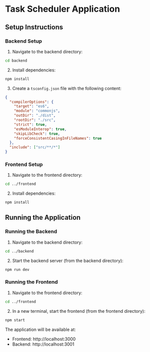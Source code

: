 # Task Scheduler Application

## Setup Instructions

### Backend Setup

1. Navigate to the backend directory:
```bash
cd backend
```

2. Install dependencies:
```bash
npm install
```

3. Create a `tsconfig.json` file with the following content:
```json
{
  "compilerOptions": {
    "target": "es6",
    "module": "commonjs",
    "outDir": "./dist",
    "rootDir": "./src",
    "strict": true,
    "esModuleInterop": true,
    "skipLibCheck": true,
    "forceConsistentCasingInFileNames": true
  },
  "include": ["src/**/*"]
}
```

### Frontend Setup

1. Navigate to the frontend directory:
```bash
cd ../frontend
```

2. Install dependencies:
```bash
npm install
```

## Running the Application

### Running the Backend

1. Navigate to the backend directory:
```bash
cd ../backend
```

2. Start the backend server (from the backend directory):
```bash
npm run dev
```

### Running the Frontend

1. Navigate to the frontend directory:
```bash
cd ../frontend
```

2. In a new terminal, start the frontend (from the frontend directory):
```bash
npm start
```

The application will be available at:
- Frontend: http://localhost:3000
- Backend: http://localhost:3001